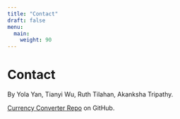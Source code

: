 ```yaml
---
title: "Contact"
draft: false
menu:
  main:
    weight: 90
---
```


# Contact

By Yola Yan, Tianyi Wu, Ruth Tilahan, Akanksha Tripathy.

[Currency Converter Repo](https://github.com/yjyolandeyan/currency_converter.git) on GitHub.
